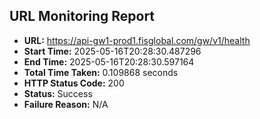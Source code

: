 ## URL Monitoring Report

- **URL:** https://api-gw1-prod1.fisglobal.com/gw/v1/health
- **Start Time:** 2025-05-16T20:28:30.487296
- **End Time:** 2025-05-16T20:28:30.597164
- **Total Time Taken:** 0.109868 seconds
- **HTTP Status Code:** 200
- **Status:** Success
- **Failure Reason:** N/A
